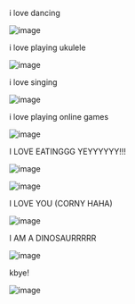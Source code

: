 i love dancing

![image](https://github.com/user-attachments/assets/c5b8de85-e0b5-441c-8d11-2722276eea70)

 i love playing ukulele
 
 ![image](https://github.com/user-attachments/assets/e0585d9a-90ee-4972-b9bd-d23294ce185a)

 
 i love singing
 
 ![image](https://github.com/user-attachments/assets/aa53a355-99ef-4f38-a778-be7b5cdb94b5)

 
 i love playing online games 
 
![image](https://github.com/user-attachments/assets/e6a84ad0-ab52-4442-929c-c7f1193d08d7)


I LOVE EATINGGG YEYYYYYY!!!

![image](https://github.com/user-attachments/assets/f24cb9c6-0b32-432e-9c63-6ed310c8136d)

![image](https://github.com/user-attachments/assets/711aee32-f2f7-44dc-b093-b84fcb67e487)

I LOVE YOU (CORNY HAHA)

![image](https://github.com/user-attachments/assets/87286e86-a053-47c5-acfc-7593b7403dd1)

I AM A DINOSAURRRRR

![image](https://github.com/user-attachments/assets/21e4815a-8633-4e39-a8f2-7b21c0e50a9f)

kbye!

![image](https://github.com/user-attachments/assets/01401677-2e71-4141-b7ef-a87287c7bfae)
